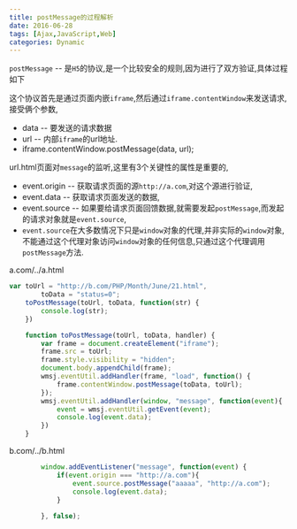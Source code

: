 ```yaml
---
title: postMessage的过程解析
date: 2016-06-28
tags: [Ajax,JavaScript,Web]
categories: Dynamic
---
```


`postMessage` -- 是`H5`的协议,是一个比较安全的规则,因为进行了双方验证,具体过程如下

这个协议首先是通过页面内嵌`iframe`,然后通过`iframe.contentWindow`来发送请求,接受俩个参数, 
- data -- 要发送的请求数据
- url -- 内部`iframe`的url地址.
- iframe.contentWindow.postMessage(data, url);

url.html页面对`message`的监听,这里有3个关键性的属性是重要的,
- event.origin -- 获取请求页面的源`http://a.com`,对这个源进行验证,
- event.data -- 获取请求页面发送的数据,
- event.source -- 如果要给请求页面回馈数据,就需要发起`postMessage`,而发起的请求对象就是`event.source`,
- `event.source`在大多数情况下只是`window`对象的代理,并非实际的`window`对象,不能通过这个代理对象访问`window`对象的任何信息,只通过这个代理调用`postMessage`方法.

a.com/../a.html

```javascript
var toUrl = "http://b.com/PHP/Month/June/21.html",
        toData = "status=0";
    toPostMessage(toUrl, toData, function(str) {
        console.log(str);
    })

    function toPostMessage(toUrl, toData, handler) {
        var frame = document.createElement("iframe");
        frame.src = toUrl;
        frame.style.visibility = "hidden";
        document.body.appendChild(frame);
        wmsj.eventUtil.addHandler(frame, "load", function() {
            frame.contentWindow.postMessage(toData, toUrl);
        });
        wmsj.eventUtil.addHandler(window, "message", function(event){
            event = wmsj.eventUtil.getEvent(event);
            console.log(event.data);
        })
    }
```

b.com/../b.html

```javascript
        window.addEventListener("message", function(event) {
            if(event.origin === "http://a.com"){
                event.source.postMessage("aaaaa", "http://a.com");
                console.log(event.data);
            }
            
        }, false);
```



